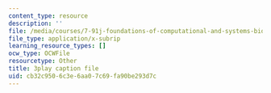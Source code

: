 ```yaml
---
content_type: resource
description: ''
file: /media/courses/7-91j-foundations-of-computational-and-systems-biology-spring-2014/cb32c9506c3e6aa07c69fa90be293d7c_i59JDQ9hk10.srt
file_type: application/x-subrip
learning_resource_types: []
ocw_type: OCWFile
resourcetype: Other
title: 3play caption file
uid: cb32c950-6c3e-6aa0-7c69-fa90be293d7c
---
```

